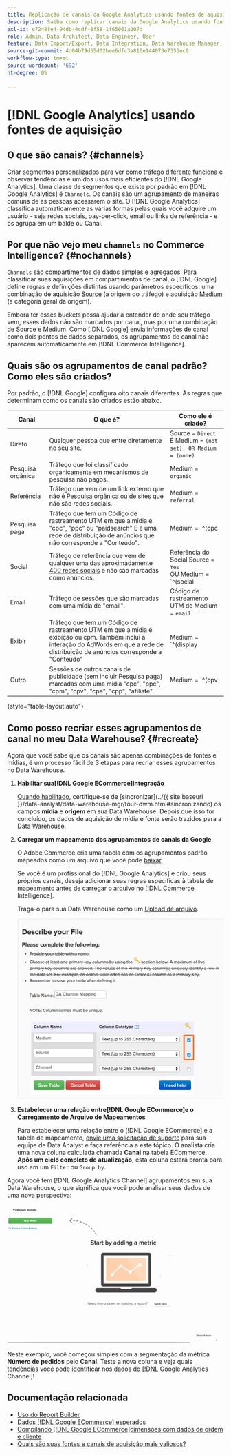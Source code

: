 ```yaml
---
title: Replicação de canais da Google Analytics usando fontes de aquisição
description: Saiba como replicar canais da Google Analytics usando fontes de aquisição.
exl-id: e7248fe4-94db-4cdf-8f58-1f65061a207d
role: Admin, Data Architect, Data Engineer, User
feature: Data Import/Export, Data Integration, Data Warehouse Manager, Commerce Tables
source-git-commit: 4d04b79d55d02bee6dfc3a810e144073e7353ec0
workflow-type: tm+mt
source-wordcount: '692'
ht-degree: 0%

---
```


# [!DNL Google Analytics] usando fontes de aquisição

## O que são canais? {#channels}

Criar segmentos personalizados para ver como tráfego diferente funciona e observar tendências é um dos usos mais eficientes do [!DNL Google Analytics]. Uma classe de segmentos que existe por padrão em [!DNL Google Analytics] é `Channels`. Os canais são um agrupamento de maneiras comuns de as pessoas acessarem o site.  O [!DNL Google Analytics] classifica automaticamente as várias formas pelas quais você adquire um usuário - seja redes sociais, pay-per-click, email ou links de referência - e os agrupa em um balde ou Canal.

## Por que não vejo meu `channels` no Commerce Intelligence? {#nochannels}

`Channels` são compartimentos de dados simples e agregados. Para classificar suas aquisições em compartimentos de canal, o [!DNL Google] define regras e definições distintas usando parâmetros específicos: uma combinação de aquisição [Source](https://support.google.com/analytics/answer/1033173?hl=en) (a origem do tráfego) e aquisição [Medium](https://support.google.com/analytics/answer/6099206?hl=en) (a categoria geral da origem).

Embora ter esses buckets possa ajudar a entender de onde seu tráfego vem, esses dados não são marcados por canal, mas por uma combinação de Source e Medium. Como [!DNL Google] envia informações de canal como dois pontos de dados separados, os agrupamentos de canal não aparecem automaticamente em [!DNL Commerce Intelligence].

## Quais são os agrupamentos de canal padrão? Como eles são criados?

Por padrão, o [!DNL Google] configura oito canais diferentes. As regras que determinam como os canais são criados estão abaixo.

| **Canal** | **O que é?** | **Como ele é criado?** |
|---|---|---|
| Direto | Qualquer pessoa que entre diretamente no seu site. | Source = `Direct`<br>E Medium = `(not set); OR Medium = (none)` |
| Pesquisa orgânica | Tráfego que foi classificado organicamente em mecanismos de pesquisa não pagos. | Medium = `organic` |
| Referência | Tráfego que vem de um link externo que não é Pesquisa orgânica ou de sites que não são redes sociais. | Medium = `referral` |
| Pesquisa paga | Tráfego que tem um Código de rastreamento UTM em que a mídia é &quot;cpc&quot;, &quot;ppc&quot; ou &quot;paidsearch&quot; E é uma rede de distribuição de anúncios que não corresponde a &quot;Conteúdo&quot;. | Medium = `^(cpc|ppc|paidsearch)$`<br>AND Rede de Distribuição de Anúncios ≠ `Content` |
| Social | Tráfego de referência que vem de qualquer uma das aproximadamente [400 redes sociais](https://www.annielytics.com/blog/analytics/sites-google-analytics-includes-in-social-reports/) e não são marcadas como anúncios. | Referência do Social Source = `Yes`<br>OU Medium = `^(social|social-network|social-media|sm|social network|social media)$` |
| Email | Tráfego de sessões que são marcadas com uma mídia de &quot;email&quot;. | Código de rastreamento UTM do Medium = `email` |
| Exibir | Tráfego que tem um Código de rastreamento UTM em que a mídia é exibição ou cpm. Também inclui a interação do AdWords em que a rede de distribuição de anúncios corresponde a &quot;Conteúdo&quot; | Medium = `^(display|cpm|banner)$`<br>OU Rede de Distribuição de Anúncios = `Content`<br>E Formato de Anúncio ≠ `Text` |
| Outro | Sessões de outros canais de publicidade (sem incluir Pesquisa paga) marcadas com uma mídia &quot;cpc&quot;, &quot;ppc&quot;, &quot;cpm&quot;, &quot;cpv&quot;, &quot;cpa&quot;, &quot;cpp&quot;, &quot;afiliate&quot;. | Medium = `^(cpv|cpa|cpp|content-text)$` |

{style="table-layout:auto"}

## Como posso recriar esses agrupamentos de canal no meu Data Warehouse? {#recreate}

Agora que você sabe que os canais são apenas combinações de fontes e mídias, é um processo fácil de 3 etapas para recriar esses agrupamentos no Data Warehouse.

1. **Habilitar sua[!DNL Google ECommerce]integração**

   [Quando habilitado](../importing-data/integrations/google-ecommerce.md), certifique-se de [sincronizar]&#x200B;(../{{ site.baseurl }}/data-analyst/data-warehouse-mgr/tour-dwm.html#sincronizando) os campos **mídia** e **origem** em sua Data Warehouse. Depois que isso for concluído, os dados de aquisição de mídia e fonte serão trazidos para a Data Warehouse.

1. **Carregar um mapeamento dos agrupamentos de canais da Google**

   O Adobe Commerce cria uma tabela com os agrupamentos padrão mapeados como um arquivo que você pode [baixar](../../assets/ga-channel-mapping.csv).

   Se você é um profissional do [!DNL Google Analytics] e criou seus próprios canais, deseja adicionar suas regras específicas à tabela de mapeamento antes de carregar o arquivo no [!DNL Commerce Intelligence].

   Traga-o para sua Data Warehouse como um [Upload de arquivo](../importing-data/connecting-data/using-file-uploader.md).

   ![Interface do Data Warehouse Manager mostrando configurações de chave primária](../../assets/Setting_Primary_Keys.png)

1. **Estabelecer uma relação entre[!DNL Google ECommerce]e o Carregamento de Arquivo de Mapeamentos**

   Para estabelecer uma relação entre o [!DNL Google ECommerce] e a tabela de mapeamento, [envie uma solicitação de suporte](../../guide-overview.md#Submitting-a-Support-Ticket) para sua equipe de Data Analyst e faça referência a este tópico. O analista cria uma nova coluna calculada chamada **Canal** na tabela ECommerce. **Após um ciclo completo de atualização**, esta coluna estará pronta para uso em um `Filter` ou `Group by`.

Agora você tem [!DNL Google Analytics Channel] agrupamentos em sua Data Warehouse, o que significa que você pode analisar seus dados de uma nova perspectiva:

![Segmentando a métrica Número de Pedidos por Canal](../../assets/GA_Channel_Gif.gif)

Neste exemplo, você começou simples com a segmentação da métrica **Número de pedidos** pelo **Canal**. Teste a nova coluna e veja quais tendências você pode identificar nos dados do [!DNL Google Analytics Channel]!

## Documentação relacionada

* [Uso do Report Builder](../../tutorials/using-visual-report-builder.md)
* [Dados [!DNL Google ECommerce] esperados](../importing-data/integrations/google-ecommerce-data.md)
* [Compilando [!DNL Google ECommerce]dimensões com dados de ordem e cliente](../data-warehouse-mgr/bldg-google-ecomm-dim.md)
* [Quais são suas fontes e canais de aquisição mais valiosos?](../analysis/most-value-source-channel.md)
